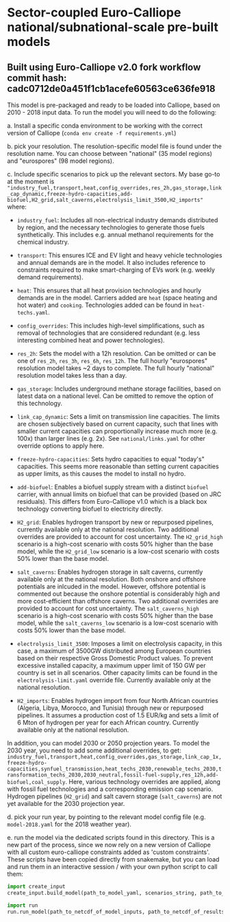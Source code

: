 # Sector-coupled Euro-Calliope national/subnational-scale pre-built models
## Built using Euro-Calliope v2.0 fork workflow commit hash: cadc0712de0a451f1cb1acefe60563ce636fe918

This model is pre-packaged and ready to be loaded into Calliope, based on 2010 - 2018 input data. To run the model you will need to do the following:

a. Install a specific conda environment to be working with the correct version of Calliope (`conda env create -f requirements.yml`)

b. pick your resolution. The resolution-specific model file is found under the resolution name. You can choose between "national" (35 model regions) and "eurospores" (98 model regions).

c. Include specific scenarios to pick up the relevant sectors. My base go-to at the moment is `"industry_fuel,transport,heat,config_overrides,res_2h,gas_storage,link_cap_dynamic,freeze-hydro-capacities,add-biofuel,H2_grid,salt_caverns,electrolysis_limit_3500,H2_imports"` where:

* `industry_fuel`: Includes all non-electrical industry demands distributed by region, and the necessary technologies to generate those fuels synthetically. This includes e.g. annual methanol requirements for the chemical industry.

* `transport`: This ensures ICE and EV light and heavy vehicle technologies and annual demands are in the model. It also includes reference to constraints required to make smart-charging of EVs work (e.g. weekly demand requirements).

* `heat`: This ensures that all heat provision technologies and hourly demands are in the model. Carriers added are `heat` (space heating and hot water) and `cooking`. Technologies added can be found in `heat-techs.yaml`.

* `config_overrides`: This includes high-level simplifications, such as removal of technologies that are considered redundant (e.g. less interesting combined heat and power technologies).

* `res_2h`: Sets the model with a 12h resolution. Can be omitted or can be one of `res_2h`, `res_3h`, `res_6h`, `res_12h`. The full hourly "eurospores" resolution model takes ~2 days to complete. The full hourly "national" resolution model takes less than a day.

* `gas_storage`: Includes underground methane storage facilities, based on latest data on a national level. Can be omitted to remove the option of this technology.

* `link_cap_dynamic`: Sets a limit on transmission line capacities. The limits are chosen subjectively based on current capacity, such that lines with smaller current capacities can proportionally increase much more (e.g. 100x) than larger lines (e.g. 2x). See `national/links.yaml` for other override options to apply here.

* `freeze-hydro-capacities`: Sets hydro capacities to equal "today's" capacities. This seems more reasonable than setting current capacities as upper limits, as this causes the model to install no hydro.

* `add-biofuel`: Enables a biofuel supply stream with a distinct `biofuel` carrier, with annual limits on biofuel that can be provided (based on JRC residuals). This differs from Euro-Calliope v1.0 which is a black box technology converting biofuel to electricity directly.

* `H2_grid`: Enables hydrogen transport by new or repurposed pipelines, currently available only at the national resolution. Two additional overrides are provided to account for cost uncertainty.  The `H2_grid_high` scenario is a high-cost scenario with costs 50% higher than the base model, while the `H2_grid_low` scenario is a low-cost scenario with costs 50% lower than the base model.

* `salt_caverns`: Enables hydrogen storage in salt caverns, currently available only at the national resolution. Both onshore and offshore potentials are inlcuded in the model. However, offshore potential is commented out because the onshore potential is considerably high and more cost-efficient than offshore caverns. Two additional overrides are provided to account for cost uncertainty. The `salt_caverns_high` scenario is a high-cost scenario with costs 50% higher than the base model, while the `salt_caverns_low` scenario is a low-cost scenario with costs 50% lower than the base model.

* `electrolysis_limit_3500`: Imposes a limit on electrolysis capacity, in this case, a maximum of 3500GW  distributed among European countries based on their respective Gross Domestic Product values. To prevent excessive installed capacity, a maximum upper limit of 150 GW per country is set in all scenarios. Other capacity limits can be found in the `electrolysis-limit.yaml` override file. Currently available only at the national resolution.

* `H2_imports`: Enables hydrogen import from four North African countries (Algeria, Libya, Morocco, and Tunisia) through new or repurposed pipelines. It assumes a production cost of 1.5 EUR/kg and sets a limit of 6 Mton of hydrogen per year for each African country. Currently available only at the national resolution.


In addition, you can model 2030 or 2050 projection years. To model the 2030 year, you need to add some additional overrides, to get: `industry_fuel,transport,heat,config_overrides,gas_storage,link_cap_1x,freeze-hydro-capacities,synfuel_transmission,heat_techs_2030,renewable_techs_2030,transformation_techs_2030,2030_neutral,fossil-fuel-supply,res_12h,add-biofuel,coal_supply`. Here, various technology overrides are applied, along with fossil fuel technologies and a corresponding emission cap scenario. Hydrogen pipelines (`H2_grid`) and salt cavern storage (`salt_caverns`)  are not yet available for the 2030 projection year.

d. pick your run year, by pointing to the relevant model config file (e.g. `model-2018.yaml` for the 2018 weather year).

e. run the model via the dedicated scripts found in this directory. This is a new part of the process, since we now rely on a new version of Calliope with all custom euro-calliope constraints added as 'custom constraints'. These scripts have been copied directly from snakemake, but you can load and run them in an interactive session / with your own python script to call them:

```python
import create_input
create_input.build_model(path_to_model_yaml, scenarios_string, path_to_netcdf_of_model_inputs)
```

```python
import run
run.run_model(path_to_netcdf_of_model_inputs, path_to_netcdf_of_results)
```